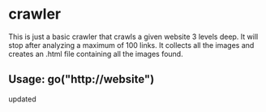 crawler
=======

This is just a basic crawler that crawls a given website 3 levels deep. It will stop after analyzing a maximum of 100 links.
It collects all the images and creates an .html file containing all the images found.

Usage: go("http://website")
--

updated
